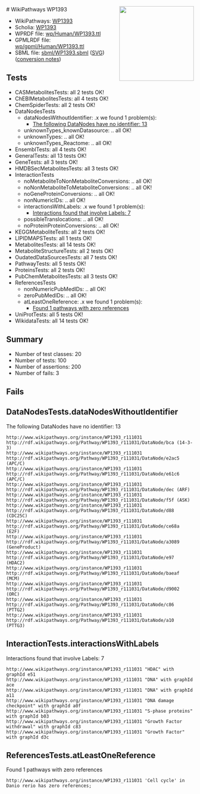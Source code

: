 <img style="float: right; width: 200px" src="../logo.png" />
# WikiPathways WP1393

* WikiPathways: [WP1393](https://identifiers.org/wikipathways:WP1393)
* Scholia: [WP1393](https://scholia.toolforge.org/wikipathways/WP1393)
* WPRDF file: [wp/Human/WP1393.ttl](../wp/Human/WP1393.ttl)
* GPMLRDF file: [wp/gpml/Human/WP1393.ttl](../wp/gpml/Human/WP1393.ttl)
* SBML file: [sbml/WP1393.sbml](../sbml/WP1393.sbml) ([SVG](../sbml/WP1393.svg)) ([conversion notes](../sbml/WP1393.txt))

## Tests
* CASMetabolitesTests: all 2 tests OK!
* ChEBIMetabolitesTests: all 4 tests OK!
* ChemSpiderTests: all 2 tests OK!
* DataNodesTests
    * dataNodesWithoutIdentifier: .x we found 1 problem(s):
        * [The following DataNodes have no identifier: 13](#8792c493)
    * unknownTypes_knownDatasource: .. all OK!
    * unknownTypes: .. all OK!
    * unknownTypes_Reactome: .. all OK!
* EnsemblTests: all 4 tests OK!
* GeneralTests: all 13 tests OK!
* GeneTests: all 3 tests OK!
* HMDBSecMetabolitesTests: all 3 tests OK!
* InteractionTests
    * noMetaboliteToNonMetaboliteConversions: .. all OK!
    * noNonMetaboliteToMetaboliteConversions: .. all OK!
    * noGeneProteinConversions: .. all OK!
    * nonNumericIDs: .. all OK!
    * interactionsWithLabels: .x we found 1 problem(s):
        * [Interactions found that involve Labels: 7](#630d267e)
    * possibleTranslocations: .. all OK!
    * noProteinProteinConversions: .. all OK!
* KEGGMetaboliteTests: all 2 tests OK!
* LIPIDMAPSTests: all 1 tests OK!
* MetabolitesTests: all 14 tests OK!
* MetaboliteStructureTests: all 2 tests OK!
* OudatedDataSourcesTests: all 7 tests OK!
* PathwayTests: all 5 tests OK!
* ProteinsTests: all 2 tests OK!
* PubChemMetabolitesTests: all 3 tests OK!
* ReferencesTests
    * nonNumericPubMedIDs: .. all OK!
    * zeroPubMedIDs: .. all OK!
    * atLeastOneReference: .x we found 1 problem(s):
        * [Found 1 pathways with zero references](#35eb778e)
* UniProtTests: all 5 tests OK!
* WikidataTests: all 14 tests OK!


## Summary

* Number of test classes: 20
* Number of tests: 100
* Number of assertions: 200
* Number of fails: 3

## Fails

<a name="8792c493" />

## DataNodesTests.dataNodesWithoutIdentifier

The following DataNodes have no identifier: 13
```
http://www.wikipathways.org/instance/WP1393_r111031 http://rdf.wikipathways.org/Pathway/WP1393_r111031/DataNode/bca (14-3-3)
http://www.wikipathways.org/instance/WP1393_r111031 http://rdf.wikipathways.org/Pathway/WP1393_r111031/DataNode/e2ac5 (APC/C)
http://www.wikipathways.org/instance/WP1393_r111031 http://rdf.wikipathways.org/Pathway/WP1393_r111031/DataNode/e61c6 (APC/C)
http://www.wikipathways.org/instance/WP1393_r111031 http://rdf.wikipathways.org/Pathway/WP1393_r111031/DataNode/dec (ARF)
http://www.wikipathways.org/instance/WP1393_r111031 http://rdf.wikipathways.org/Pathway/WP1393_r111031/DataNode/f5f (ASK)
http://www.wikipathways.org/instance/WP1393_r111031 http://rdf.wikipathways.org/Pathway/WP1393_r111031/DataNode/d88 (CDC25C)
http://www.wikipathways.org/instance/WP1393_r111031 http://rdf.wikipathways.org/Pathway/WP1393_r111031/DataNode/ce68a (E2F)
http://www.wikipathways.org/instance/WP1393_r111031 http://rdf.wikipathways.org/Pathway/WP1393_r111031/DataNode/a3089 (GeneProduct)
http://www.wikipathways.org/instance/WP1393_r111031 http://rdf.wikipathways.org/Pathway/WP1393_r111031/DataNode/e97 (HDAC2)
http://www.wikipathways.org/instance/WP1393_r111031 http://rdf.wikipathways.org/Pathway/WP1393_r111031/DataNode/baeaf (MCM)
http://www.wikipathways.org/instance/WP1393_r111031 http://rdf.wikipathways.org/Pathway/WP1393_r111031/DataNode/d9002 (ORC)
http://www.wikipathways.org/instance/WP1393_r111031 http://rdf.wikipathways.org/Pathway/WP1393_r111031/DataNode/c86 (PTTG2)
http://www.wikipathways.org/instance/WP1393_r111031 http://rdf.wikipathways.org/Pathway/WP1393_r111031/DataNode/a10 (PTTG3)
```

<a name="630d267e" />

## InteractionTests.interactionsWithLabels

Interactions found that involve Labels: 7
```
http://www.wikipathways.org/instance/WP1393_r111031 "HDAC" with graphId e51
http://www.wikipathways.org/instance/WP1393_r111031 "DNA" with graphId ace
http://www.wikipathways.org/instance/WP1393_r111031 "DNA" with graphId a11
http://www.wikipathways.org/instance/WP1393_r111031 "DNA damage checkpoint" with graphId a0f
http://www.wikipathways.org/instance/WP1393_r111031 "S-phase proteins" with graphId b03
http://www.wikipathways.org/instance/WP1393_r111031 "Growth Factor 
withdrawal" with graphId c83
http://www.wikipathways.org/instance/WP1393_r111031 "Growth Factor" with graphId d3c
```

<a name="35eb778e" />

## ReferencesTests.atLeastOneReference

Found 1 pathways with zero references
```
http://www.wikipathways.org/instance/WP1393_r111031 'Cell cycle' in Danio rerio has zero references; 
```

